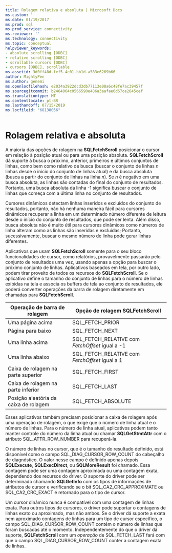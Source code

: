 ```yaml
---
title: Rolagem relativa e absoluta | Microsoft Docs
ms.custom: ''
ms.date: 01/19/2017
ms.prod: sql
ms.prod_service: connectivity
ms.reviewer: ''
ms.technology: connectivity
ms.topic: conceptual
helpviewer_keywords:
- absolute scrolling [ODBC]
- relative scrolling [ODBC]
- scrollable cursors [ODBC]
- cursors [ODBC], scrollable
ms.assetid: 3d0ff48d-fef5-4c01-bb1d-a583e6269b66
author: MightyPen
ms.author: genemi
ms.openlocfilehash: e2034a3922dcd3db77113e08a6c48fe7ac39457f
ms.sourcegitcommit: b2464064c0566590e486a3aafae6d67ce2645cef
ms.translationtype: MT
ms.contentlocale: pt-BR
ms.lasthandoff: 07/15/2019
ms.locfileid: "68138056"
---
```

# <a name="relative-and-absolute-scrolling"></a>Rolagem relativa e absoluta
A maioria das opções de rolagem na **SQLFetchScroll** posicionar o cursor em relação à posição atual ou para uma posição absoluta. **SQLFetchScroll** dá suporte à busca o próximo, anterior, primeiros e últimos conjuntos de linhas, como bem como relativo de busca (buscar o conjunto de linhas *n* linhas desde o início do conjunto de linhas atual) e da busca absoluta (busca a partir do conjunto de linhas na linha *n*). Se *n* é negativo em uma busca absoluta, as linhas são contadas do final do conjunto de resultados. Portanto, uma busca absoluta da linha -1 significa buscar o conjunto de linhas que começa com a última linha no conjunto de resultados.  
  
 Cursores dinâmicos detectam linhas inseridos e excluídos do conjunto de resultados, portanto, não há nenhuma maneira fácil para cursores dinâmicos recuperar a linha em um determinado número diferente de leitura desde o início do conjunto de resultados, que pode ser lenta. Além disso, busca absoluta não é muito útil para cursores dinâmicos como números de linha alteram como as linhas são inseridas e excluídas; Portanto, sucessivamente, buscar o mesmo número de linha pode gerar linhas diferentes.  
  
 Aplicativos que usam **SQLFetchScroll** somente para o seu bloco funcionalidades de cursor, como relatórios, provavelmente passarão pelo conjunto de resultados uma vez, usando apenas a opção para buscar o próximo conjunto de linhas. Aplicativos baseados em tela, por outro lado, podem tirar proveito de todos os recursos do **SQLFetchScroll**. Se o aplicativo define o tamanho do conjunto de linhas para o número de linhas exibidas na tela e associa os buffers de tela ao conjunto de resultados, ele poderá converter operações da barra de rolagem diretamente em chamadas para **SQLFetchScroll**.  
  
|Operação de barra de rolagem|Opção de rolagem SQLFetchScroll|  
|--------------------------|-------------------------------------|  
|Uma página acima|SQL_FETCH_PRIOR|  
|Página para baixo|SQL_FETCH_NEXT|  
|Uma linha acima|SQL_FETCH_RELATIVE com *FetchOffset* igual a -1|  
|Uma linha abaixo|SQL_FETCH_RELATIVE com *FetchOffset* igual a 1|  
|Caixa de rolagem na parte superior|SQL_FETCH_FIRST|  
|Caixa de rolagem na parte inferior|SQL_FETCH_LAST|  
|Posição aleatória da caixa de rolagem|SQL_FETCH_ABSOLUTE|  
  
 Esses aplicativos também precisam posicionar a caixa de rolagem após uma operação de rolagem, o que exige que o número de linha atual e o número de linhas. Para o número de linha atual, aplicativos podem tanto manter controle do número da linha atual ou chamar **SQLGetStmtAttr** com o atributo SQL_ATTR_ROW_NUMBER para recuperá-la.  
  
 O número de linhas no cursor, que é o tamanho do resultado definido, está disponível como o campo SQL_DIAG_CURSOR_ROW_COUNT do cabeçalho de diagnóstico. O valor nesse campo é definido apenas depois **SQLExecute**, **SQLExecDirect**, ou **SQLMoreResult** foi chamado. Essa contagem pode ser uma contagem aproximada ou uma contagem exata, dependendo dos recursos do driver. O suporte do driver pode ser determinado chamando **SQLGetInfo** com os tipos de informações de atributos de cursor e verificando se o bit SQL_CA2_CRC_APPROXIMATE ou SQL_CA2_CRC_EXACT é retornado para o tipo de cursor.  
  
 Um cursor dinâmico nunca é compatível com uma contagem de linhas exata. Para outros tipos de cursores, o driver pode suportar o contagens de linhas exato ou aproximado, mas não ambos. Se o driver dá suporte a exata nem aproximado contagens de linhas para um tipo de cursor específico, o campo SQL_DIAG_CURSOR_ROW_COUNT contém o número de linhas que foram buscadas até o momento. Independentemente do que o driver dá suporte, **SQLFetchScroll** com um *operação* de SQL_FETCH_LAST fará com que o campo SQL_DIAG_CURSOR_ROW_COUNT conter a contagem exata de linhas.
